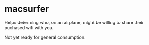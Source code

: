 # macsurfer

Helps determing who, on an airplane, might be willing to share their puchased wifi with you.

Not yet ready for general consumption.
